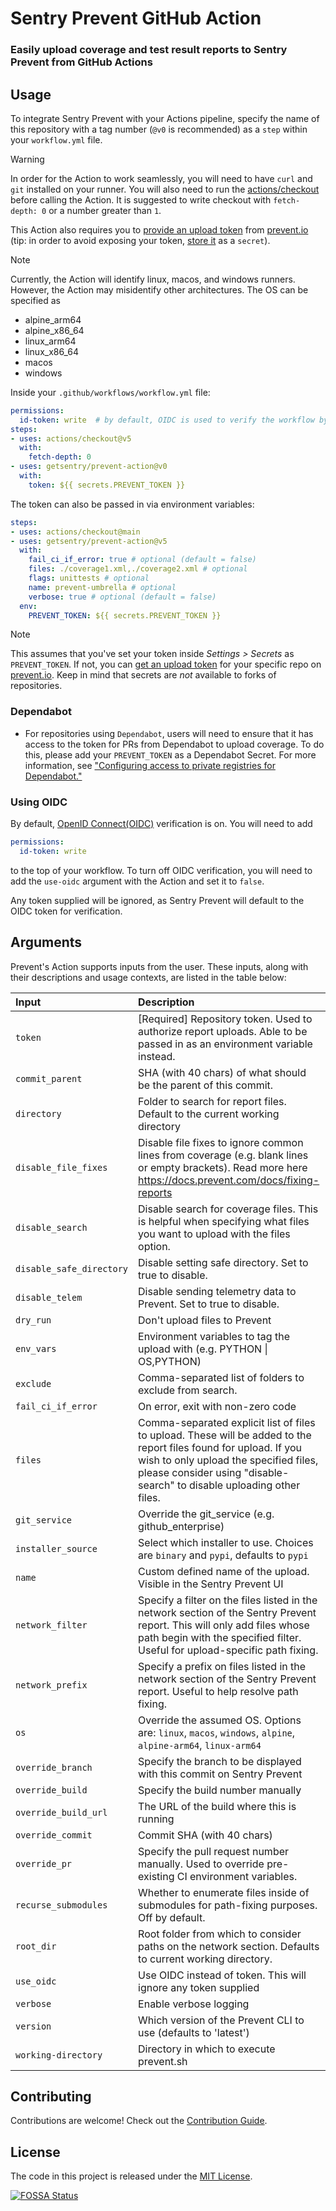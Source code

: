 # Sentry Prevent GitHub Action

<!-- TODO: add these back later -->
<!-- [![GitHub Marketplace](https://img.shields.io/badge/Marketplace-v5-undefined.svg?logo=github&logoColor=white&style=flat)](https://github.com/marketplace/actions/prevent)
[![FOSSA Status](https://app.fossa.com/api/projects/git%2Bgithub.com%2Fprevent%2Fprevent-action.svg?type=shield)](https://app.fossa.com/projects/git%2Bgithub.com%2Fprevent%2Fprevent-action?ref=badge_shield)
[![Workflow for Prevent Action](https://github.com/prevent/prevent-action/actions/workflows/main.yml/badge.svg)](https://github.com/prevent/prevent-action/actions/workflows/main.yml) -->

### Easily upload coverage and test result reports to Sentry Prevent from GitHub Actions

## Usage

To integrate Sentry Prevent with your Actions pipeline, specify the name of this repository with a tag number (`@v0` is recommended) as a `step` within your `workflow.yml` file.

> [!WARNING]
> In order for the Action to work seamlessly, you will need to have `curl` and `git` installed on your runner. You will also need to run the [actions/checkout](https://github.com/actions/checkout) before calling the Action.
> It is suggested to write checkout with `fetch-depth: 0` or a number greater than `1`.

This Action also requires you to [provide an upload token](https://docs.prevent.io/docs/frequently-asked-questions#section-where-is-the-repository-upload-token-found-) from [prevent.io](https://www.prevent.io) (tip: in order to avoid exposing your token, [store it](https://docs.prevent.com/docs/adding-the-prevent-token#github-actions) as a `secret`).

> [!NOTE]
> Currently, the Action will identify linux, macos, and windows runners. However, the Action may misidentify other architectures. The OS can be specified as
> - alpine_arm64
> - alpine_x86_64
> - linux_arm64
> - linux_x86_64
> - macos
> - windows

Inside your `.github/workflows/workflow.yml` file:

```yaml
permissions:
  id-token: write  # by default, OIDC is used to verify the workflow by the Prevent Action
steps:
- uses: actions/checkout@v5
  with:
    fetch-depth: 0
- uses: getsentry/prevent-action@v0
  with:
    token: ${{ secrets.PREVENT_TOKEN }}
```

The token can also be passed in via environment variables:

```yaml
steps:
- uses: actions/checkout@main
- uses: getsentry/prevent-action@v5
  with:
    fail_ci_if_error: true # optional (default = false)
    files: ./coverage1.xml,./coverage2.xml # optional
    flags: unittests # optional
    name: prevent-umbrella # optional
    verbose: true # optional (default = false)
  env:
    PREVENT_TOKEN: ${{ secrets.PREVENT_TOKEN }}
```
> [!NOTE]
> This assumes that you've set your token inside *Settings > Secrets* as `PREVENT_TOKEN`. If not, you can [get an upload token](https://docs.prevent.io/docs/frequently-asked-questions#section-where-is-the-repository-upload-token-found-) for your specific repo on [prevent.io](https://www.prevent.io). Keep in mind that secrets are *not* available to forks of repositories.

### Dependabot
- For repositories using `Dependabot`, users will need to ensure that it has access to the token for PRs from Dependabot to upload coverage. To do this, please add your `PREVENT_TOKEN` as a Dependabot Secret. For more information, see ["Configuring access to private registries for Dependabot."](https://docs.github.com/en/code-security/dependabot/working-with-dependabot/configuring-access-to-private-registries-for-dependabot#storing-credentials-for-dependabot-to-use)

### Using OIDC
By default, [OpenID Connect(OIDC)](https://docs.github.com/en/actions/deployment/security-hardening-your-deployments/about-security-hardening-with-openid-connect) verification is on. You will need to add

```yaml
permissions:
  id-token: write
```
to the top of your workflow. To turn off OIDC verification, you will need to add the `use-oidc` argument with the Action and set it to `false`.

Any token supplied will be ignored, as Sentry Prevent will default to the OIDC token for verification.

## Arguments

Prevent's Action supports inputs from the user. These inputs, along with their descriptions and usage contexts, are listed in the table below:

| Input  | Description |
| :---       |     :---     |
| `token` | [Required] Repository token. Used to authorize report uploads. Able to be passed in as an environment variable instead. |
| `commit_parent` | SHA (with 40 chars) of what should be the parent of this commit. |
| `directory` | Folder to search for report files. Default to the current working directory |
| `disable_file_fixes` | Disable file fixes to ignore common lines from coverage (e.g. blank lines or empty brackets). Read more here https://docs.prevent.com/docs/fixing-reports |
| `disable_search` | Disable search for coverage files. This is helpful when specifying what files you want to upload with the files option. |
| `disable_safe_directory` | Disable setting safe directory. Set to true to disable. |
| `disable_telem` | Disable sending telemetry data to Prevent. Set to true to disable. |
| `dry_run` | Don't upload files to Prevent |
| `env_vars` | Environment variables to tag the upload with (e.g. PYTHON \| OS,PYTHON) |
| `exclude` | Comma-separated list of folders to exclude from search. |
| `fail_ci_if_error` | On error, exit with non-zero code |
| `files` | Comma-separated explicit list of files to upload. These will be added to the report files found for upload. If you wish to only upload the specified files, please consider using "disable-search" to disable uploading other files. |
| `git_service` | Override the git_service (e.g. github_enterprise) |
| `installer_source` | Select which installer to use. Choices are `binary` and `pypi`, defaults to `pypi` |
| `name` | Custom defined name of the upload. Visible in the Sentry Prevent UI |
| `network_filter` | Specify a filter on the files listed in the network section of the Sentry Prevent report. This will only add files whose path begin with the specified filter. Useful for upload-specific path fixing. |
| `network_prefix` | Specify a prefix on files listed in the network section of the Sentry Prevent report. Useful to help resolve path fixing. |
| `os` | Override the assumed OS. Options are: `linux`, `macos`, `windows`, `alpine`, `alpine-arm64`, `linux-arm64` |
| `override_branch` | Specify the branch to be displayed with this commit on Sentry Prevent |
| `override_build` | Specify the build number manually |
| `override_build_url` | The URL of the build where this is running |
| `override_commit` | Commit SHA (with 40 chars) |
| `override_pr` | Specify the pull request number manually. Used to override pre-existing CI environment variables. |
| `recurse_submodules` | Whether to enumerate files inside of submodules for path-fixing purposes. Off by default. |
| `root_dir` | Root folder from which to consider paths on the network section. Defaults to current working directory. |
| `use_oidc` | Use OIDC instead of token. This will ignore any token supplied |
| `verbose` | Enable verbose logging |
| `version` | Which version of the Prevent CLI to use (defaults to 'latest') |
| `working-directory` | Directory in which to execute prevent.sh |

## Contributing

Contributions are welcome! Check out the [Contribution Guide](CONTRIBUTING.md).

## License

The code in this project is released under the [MIT License](LICENSE).

[![FOSSA Status](https://app.fossa.com/api/projects/git%2Bgithub.com%2Fgetsentry%2Fprevent-action.svg?type=large)](https://app.fossa.com/projects/git%2Bgithub.com%2Fgetsentry%2Fprevent-action?ref=badge_large)
